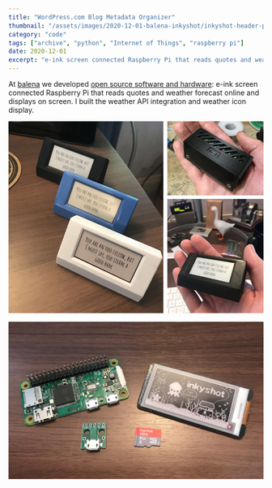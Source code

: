```yaml
---
title: "WordPress.com Blog Metadata Organizer"
thumbnail: "/assets/images/2020-12-01-balena-inkyshot/inkyshot-header-photo.jpg"
category: "code"
tags: ["archive", "python", "Internet of Things", "raspberry pi"]
date: 2020-12-01
excerpt: "e-ink screen connected Raspberry Pi that reads quotes and weather forecast online and displays on screen. I built the weather API integration and weather icon display."
---
```


At [balena](https://www.balena.io) we developed [open source software and hardware](https://github.com/balena-io-experimental/inkyshot): e-ink screen connected Raspberry Pi that reads quotes and weather forecast online and displays on screen. I built the weather API integration and weather icon display.

![Quote of the day](/assets/images/2020-12-01-balena-inkyshot/inkyshot-header-photo.jpg)

![Hardware](/assets/images/2020-12-01-balena-inkyshot/inkyshot-hardware-photo.jpg)
